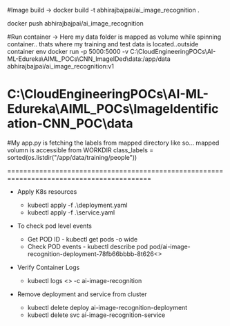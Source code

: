 #Image build -> 
docker build -t abhirajbajpai/ai_image_recognition .

docker push abhirajbajpai/ai_image_recognition

#Run container ->  Here my data folder is mapped as volume while spinning container.. thats where my training and test data is located..outside container env
docker run -p 5000:5000 -v C:\CloudEngineeringPOCs\AI-ML-Edureka\AIML_POCs\CNN_ImageIDed\data:/app/data abhirajbajpai/ai_image_recognition:v1

# C:\CloudEngineeringPOCs\AI-ML-Edureka\AIML_POCs\ImageIdentification-CNN_POC\data
#My app.py is fetching the labels from mapped directory like so... mapped volumn is accessible from WORKDIR
class_labels = sorted(os.listdir("/app/data/training/people"))        

==========================================================================================
- Apply K8s resources
    - kubectl apply -f .\deployment.yaml
    - kubectl apply -f .\service.yaml

- To check pod level events 
    - Get POD ID - kubectl get pods -o wide
    - Check POD events - kubectl describe pod pod/ai-image-recognition-deployment-78fb66bbbb-8t626<<PID ID>>

- Verify Container Logs 
    - kubectl logs <<POD ID>> -c ai-image-recognition

- Remove deployment and service from cluster
    - kubectl delete deploy ai-image-recognition-deployment
    - kubectl delete svc ai-image-recognition-service